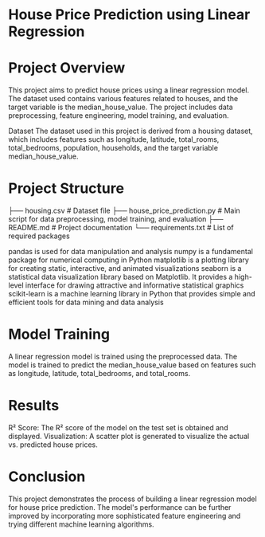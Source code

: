 # House Price Prediction using Linear Regression
# Project Overview
This project aims to predict house prices using a linear regression model. The dataset used contains various features related to houses, and the target variable is the median_house_value. The project includes data preprocessing, feature engineering, model training, and evaluation.

Dataset
The dataset used in this project is derived from a housing dataset, which includes features such as longitude, latitude, total_rooms, total_bedrooms, population, households, and the target variable median_house_value.

# Project Structure
├── housing.csv                 # Dataset file
├── house_price_prediction.py   # Main script for data preprocessing, model training, and evaluation
├── README.md                   # Project documentation
└── requirements.txt            # List of required packages

pandas is used for data manipulation and analysis
numpy is a fundamental package for numerical computing in Python
matplotlib is a plotting library for creating static, interactive, and animated visualizations
seaborn is a statistical data visualization library based on Matplotlib. It provides a high-level interface for drawing attractive and informative statistical graphics
scikit-learn is a machine learning library in Python that provides simple and efficient tools for data mining and data analysis

# Model Training
A linear regression model is trained using the preprocessed data. The model is trained to predict the median_house_value based on features such as longitude, latitude, total_bedrooms, and total_rooms.

# Results
R² Score: The R² score of the model on the test set is obtained and displayed.
Visualization: A scatter plot is generated to visualize the actual vs. predicted house prices.
# Conclusion
This project demonstrates the process of building a linear regression model for house price prediction. The model's performance can be further improved by incorporating more sophisticated feature engineering and trying different machine learning algorithms.
